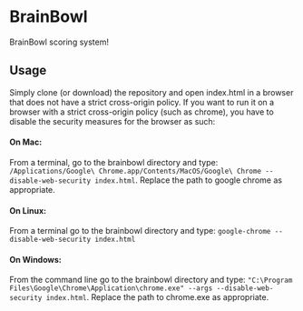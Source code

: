 # BrainBowl

BrainBowl scoring system!

## Usage

Simply clone (or download) the repository and open index.html in a browser that does not have a strict cross-origin policy. If you want to run it on a browser with a strict cross-origin policy (such as chrome), you have to disable the security measures for the browser as such:

#### On Mac:
  From a terminal, go to the brainbowl directory and type: `/Applications/Google\ Chrome.app/Contents/MacOS/Google\ Chrome --disable-web-security index.html`. Replace the path to google chrome as appropriate.
#### On Linux:
  From a terminal go to the brainbowl directory and type: `google-chrome --disable-web-security index.html`
#### On Windows:
  From the command line go to the brainbowl directory and type: `"C:\Program Files\Google\Chrome\Application\chrome.exe" --args --disable-web-security index.html`. Replace the path to chrome.exe as appropriate.